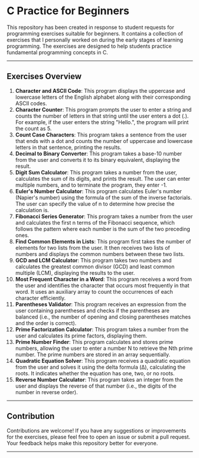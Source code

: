 # C Practice for Beginners

This repository has been created in response to student requests for programming exercises suitable for beginners. It contains a collection of exercises that I personally worked on during the early stages of learning programming. The exercises are designed to help students practice fundamental programming concepts in C.

---

## Exercises Overview

1. **Character and ASCII Code**: This program displays the uppercase and lowercase letters of the English alphabet along with their corresponding ASCII codes.
2. **Character Counter**: This program prompts the user to enter a string and counts the number of letters in that string until the user enters a dot (.). For example, if the user enters the string "Hello.", the program will print the count as 5.
3. **Count Case Characters**: This program takes a sentence from the user that ends with a dot and counts the number of uppercase and lowercase letters in that sentence, printing the results.
4. **Decimal to Binary Converter**: This program takes a base-10 number from the user and converts it to its binary equivalent, displaying the result.
5. **Digit Sum Calculator**: This program takes a number from the user, calculates the sum of its digits, and prints the result. The user can enter multiple numbers, and to terminate the program, they enter -1.
6. **Euler's Number Calculator**: This program calculates Euler's number (Napier's number) using the formula of the sum of the inverse factorials. The user can specify the value of n to determine how precise the calculation is.
7. **Fibonacci Series Generator**: This program takes a number from the user and calculates the first n terms of the Fibonacci sequence, which follows the pattern where each number is the sum of the two preceding ones.
8. **Find Common Elements in Lists**: This program first takes the number of elements for two lists from the user. It then receives two lists of numbers and displays the common numbers between these two lists.
9. **GCD and LCM Calculator**: This program takes two numbers and calculates the greatest common divisor (GCD) and least common multiple (LCM), displaying the results to the user.
10. **Most Frequent Character in a Word**: This program receives a word from the user and identifies the character that occurs most frequently in that word. It uses an auxiliary array to count the occurrences of each character efficiently.
11. **Parentheses Validator**: This program receives an expression from the user containing parentheses and checks if the parentheses are balanced (i.e., the number of opening and closing parentheses matches and the order is correct).
12. **Prime Factorization Calculator**: This program takes a number from the user and calculates its prime factors, displaying them.
13. **Prime Number Finder**: This program calculates and stores prime numbers, allowing the user to enter a number N to retrieve the Nth prime number. The prime numbers are stored in an array sequentially.
14. **Quadratic Equation Solver**: This program receives a quadratic equation from the user and solves it using the delta formula (Δ), calculating the roots. It indicates whether the equation has one, two, or no roots.
15. **Reverse Number Calculator**: This program takes an integer from the user and displays the reverse of that number (i.e., the digits of the number in reverse order).

---

## Contribution

Contributions are welcome! If you have any suggestions or improvements for the exercises, please feel free to open an issue or submit a pull request. Your feedback helps make this repository better for everyone.

---
